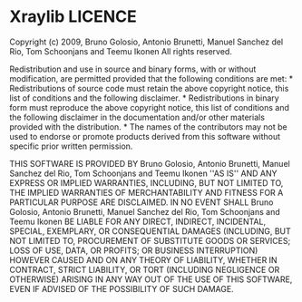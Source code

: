 
# Xraylib LICENCE

Copyright (c) 2009, Bruno Golosio, Antonio Brunetti, Manuel Sanchez del Rio, Tom Schoonjans and Teemu Ikonen
All rights reserved.

Redistribution and use in source and binary forms, with or without
modification, are permitted provided that the following conditions are met:
    * Redistributions of source code must retain the above copyright notice, this list of conditions and the following disclaimer.
    * Redistributions in binary form must reproduce the above copyright notice, this list of conditions and the following disclaimer in the documentation and/or other materials provided with the distribution.
    * The names of the contributors may not be used to endorse or promote products derived from this software without specific prior written permission.

THIS SOFTWARE IS PROVIDED BY Bruno Golosio, Antonio Brunetti, Manuel Sanchez del Rio, Tom Schoonjans and Teemu Ikonen ''AS IS'' AND ANY EXPRESS OR IMPLIED WARRANTIES, INCLUDING, BUT NOT LIMITED TO, THE IMPLIED WARRANTIES OF MERCHANTABILITY AND FITNESS FOR A PARTICULAR PURPOSE ARE DISCLAIMED. IN NO EVENT SHALL Bruno Golosio, Antonio Brunetti, Manuel Sanchez del Rio, Tom Schoonjans and Teemu Ikonen BE LIABLE FOR ANY DIRECT, INDIRECT, INCIDENTAL, SPECIAL, EXEMPLARY, OR CONSEQUENTIAL DAMAGES (INCLUDING, BUT NOT LIMITED TO, PROCUREMENT OF SUBSTITUTE GOODS OR SERVICES; LOSS OF USE, DATA, OR PROFITS; OR BUSINESS INTERRUPTION) HOWEVER CAUSED AND ON ANY THEORY OF LIABILITY, WHETHER IN CONTRACT, STRICT LIABILITY, OR TORT (INCLUDING NEGLIGENCE OR OTHERWISE) ARISING IN ANY WAY OUT OF THE USE OF THIS SOFTWARE, EVEN IF ADVISED OF THE POSSIBILITY OF SUCH DAMAGE.